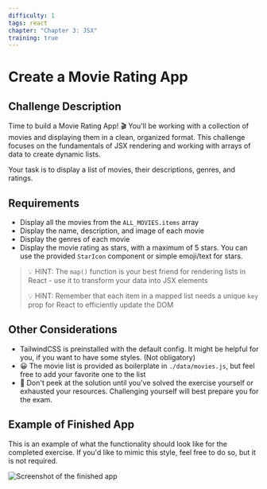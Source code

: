 ```yaml
---
difficulty: 1
tags: react
chapter: "Chapter 3: JSX"
training: true
---
```


# Create a Movie Rating App

## Challenge Description

Time to build a Movie Rating App! 🎬 You'll be working with a collection of movies and displaying them in a clean, organized format. This challenge focuses on the fundamentals of JSX rendering and working with arrays of data to create dynamic lists.

Your task is to display a list of movies, their descriptions, genres, and ratings.

## Requirements

- Display all the movies from the `ALL_MOVIES.items` array
- Display the name, description, and image of each movie
- Display the genres of each movie
- Display the movie rating as stars, with a maximum of 5 stars. You can use the provided `StarIcon` component or simple emoji/text for stars.

> 💡 HINT: The `map()` function is your best friend for rendering lists in React - use it to transform your data into JSX elements
>
> 💡 HINT: Remember that each item in a mapped list needs a unique `key` prop for React to efficiently update the DOM

## Other Considerations

- TailwindCSS is preinstalled with the default config. It might be helpful for you, if you want to have some styles. (Not obligatory)
- 😀 The movie list is provided as boilerplate in `./data/movies.js`, but feel free to add your favorite one to the list
- 👀 Don't peek at the solution until you've solved the exercise yourself or exhausted your resources. Challenging yourself will best prepare you for the exam.

## Example of Finished App

This is an example of what the functionality should look like for the completed exercise. If you'd like to mimic this style, feel free to do so, but it is not required.

![Screenshot of the finished app](https://api.certificates.dev/repositories/assets/UmVhY3QtQ2VydGlmaWNhdGlvbi9sMi10cmFpbmluZy1jb2RlLWNoYWxsZW5nZS1jaGFwdGVyLTMtMS9zY3JlZW5zaG90LnBuZw==)
